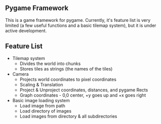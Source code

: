 Pygame Framework
-
This is a game framework for pygame. Currently, it's feature list is very limited (a few useful functions and a basic tilemap system), but it is under active development.

Feature List
-
- Tilemap system
  - Divides the world into chunks
  - Stores tiles as strings (the names of the tiles)
- Camera
  - Projects world coordinates to pixel coordinates
  - Scaling & Translation
  - Project & Unproject coordinates, distances, and pygame Rects
  - Graph coordinates - 0,0 center, +y goes up and +x goes right
- Basic image loading system 
  - Load image from path
  - Load directory of images
  - Load images from directory & all subdirectories
